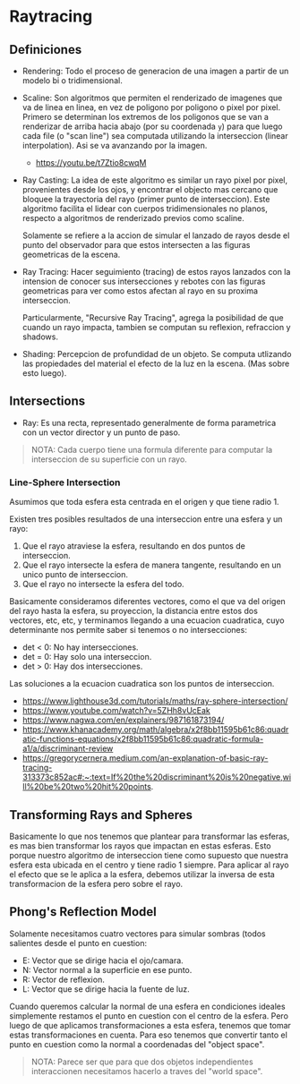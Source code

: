 # Raytracing

## Definiciones

* Rendering: Todo el proceso de generacion de una imagen a partir de un modelo
  bi o tridimensional.

* Scaline: Son algoritmos que permiten el renderizado de imagenes que va de
  linea en linea, en vez de poligono por poligono o pixel por pixel. Primero se
  determinan los extremos de los poligonos que se van a renderizar de arriba
  hacia abajo (por su coordenada `y`) para que luego cada file (o "scan line")
  sea computada utilizando la interseccion (linear interpolation). Asi se va
  avanzando por la imagen.

  - https://youtu.be/t7Ztio8cwqM

* Ray Casting: La idea de este algoritmo es similar un rayo pixel por pixel,
  provenientes desde los ojos, y encontrar el objecto mas cercano que bloquee
  la trayectoria del rayo (primer punto de interseccion). Este algoritmo
  facilita el lidear con cuerpos tridimensionales no planos, respecto a
  algoritmos de renderizado previos como scaline.

  Solamente se refiere a la accion de simular el lanzado de rayos desde el
  punto del observador para que estos intersecten a las figuras geometricas de
  la escena.

* Ray Tracing: Hacer seguimiento (tracing) de estos rayos lanzados con la
  intension de conocer sus intersecciones y rebotes con las figuras geometricas
  para ver como estos afectan al rayo en su proxima interseccion.

  Particularmente, "Recursive Ray Tracing", agrega la posibilidad de que cuando
  un rayo impacta, tambien se computan su reflexion, refraccion y shadows.

* Shading: Percepcion de profundidad de un objeto. Se computa utlizando las
  propiedades del material el efecto de la luz en la escena. (Mas sobre esto
  luego).

## Intersections

* Ray: Es una recta, representado generalmente de forma parametrica con un
  vector director y un punto de paso.

> NOTA: Cada cuerpo tiene una formula diferente para computar la interseccion
> de su superficie con un rayo.

### Line-Sphere Intersection

  Asumimos que toda esfera esta centrada en el origen y que tiene radio 1.

  Existen tres posibles resultados de una interseccion entre una esfera y un
  rayo:

  1. Que el rayo atraviese la esfera, resultando en dos puntos de interseccion.
  2. Que el rayo intersecte la esfera de manera tangente, resultando en un
	 unico punto de interseccion.
  3. Que el rayo no intersecte la esfera del todo.

  Basicamente consideramos diferentes vectores, como el que va del origen del
  rayo hasta la esfera, su proyeccion, la distancia entre estos dos vectores,
  etc, etc, y terminamos llegando a una ecuacion cuadratica, cuyo determinante
  nos permite saber si tenemos o no intersecciones:

  - det < 0: No hay intersecciones.
  - det = 0: Hay solo una interseccion.
  - det > 0: Hay dos intersecciones.

  Las soluciones a la ecuacion cuadratica son los puntos de interseccion.

  - https://www.lighthouse3d.com/tutorials/maths/ray-sphere-intersection/
  - https://www.youtube.com/watch?v=5ZHh8vUcEak
  - https://www.nagwa.com/en/explainers/987161873194/
  - https://www.khanacademy.org/math/algebra/x2f8bb11595b61c86:quadratic-functions-equations/x2f8bb11595b61c86:quadratic-formula-a1/a/discriminant-review
  - https://gregorycernera.medium.com/an-explanation-of-basic-ray-tracing-313373c852ac#:~:text=If%20the%20discriminant%20is%20negative,will%20be%20two%20hit%20points.

## Transforming Rays and Spheres

Basicamente lo que nos tenemos que plantear para transformar las esferas, es
mas bien transformar los rayos que impactan en estas esferas. Esto porque
nuestro algoritmo de interseccion tiene como supuesto que nuestra esfera esta
ubicada en el centro y tiene radio 1 siempre. Para aplicar al rayo el efecto
que se le aplica a la esfera, debemos utilizar la inversa de esta
transformacion de la esfera pero sobre el rayo.

## Phong's Reflection Model

Solamente necesitamos cuatro vectores para simular sombras (todos salientes
desde el punto en cuestion:

- E: Vector que se dirige hacia el ojo/camara.
- N: Vector normal a la superficie en ese punto.
- R: Vector de reflexion.
- L: Vector que se dirige hacia la fuente de luz.

Cuando queremos calcular la normal de una esfera en condiciones ideales
simplemente restamos el punto en cuestion con el centro de la esfera. Pero
luego de que aplicamos transformaciones a esta esfera, tenemos que tomar estas
transformaciones en cuenta. Para eso tenemos que convertir tanto el punto en
cuestion como la normal a coordenadas del "object space".

> NOTA: Parece ser que para que dos objetos independientes interaccionen
> necesitamos hacerlo a traves del "world space".
